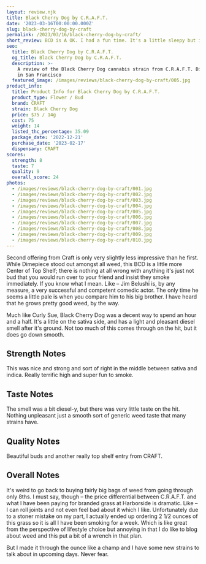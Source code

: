 ```yaml
---
layout: review.njk
title: Black Cherry Dog by C.R.A.F.T.
date: '2023-03-16T00:00:00.000Z'
slug: black-cherry-dog-by-craft
permalink: /2023/03/16/black-cherry-dog-by-craft/
short_review: BCD is A OK. I had a fun time. It's a little sleepy but it wasn't paralyzing.
seo:
  title: Black Cherry Dog by C.R.A.F.T.
  og_title: Black Cherry Dog by C.R.A.F.T.
  description: >-
    A review of the Black Cherry Dog cannabis strain from C.R.A.F.T. Dispensary
    in San Francisco
  featured_image: /images/reviews/black-cherry-dog-by-craft/005.jpg
product_info:
  title: Product Info for Black Cherry Dog by C.R.A.F.T.
  product_type: Flower / Bud
  brand: CRAFT
  strain: Black Cherry Dog
  price: $75 / 14g
  cost: 75
  weight: 14
  listed_thc_percentage: 35.09
  package_date: '2022-12-21'
  purchase_date: '2023-02-17'
  dispensary: CRAFT
scores:
  strength: 8
  taste: 7
  quality: 9
  overall_score: 24
photos:
  - /images/reviews/black-cherry-dog-by-craft/001.jpg
  - /images/reviews/black-cherry-dog-by-craft/002.jpg
  - /images/reviews/black-cherry-dog-by-craft/003.jpg
  - /images/reviews/black-cherry-dog-by-craft/004.jpg
  - /images/reviews/black-cherry-dog-by-craft/005.jpg
  - /images/reviews/black-cherry-dog-by-craft/006.jpg
  - /images/reviews/black-cherry-dog-by-craft/007.jpg
  - /images/reviews/black-cherry-dog-by-craft/008.jpg
  - /images/reviews/black-cherry-dog-by-craft/009.jpg
  - /images/reviews/black-cherry-dog-by-craft/010.jpg
---
```


Second offering from Craft is only very slightly less impressive than he first. While Dimepiece stood out amongst all weed, this BCD is a little more Center of Top Shelf; there is nothing at all wrong with anything it's just not bud that you would run over to your friend and insist they smoke immediately. If you know what I mean. Like – Jim Belushi is, by any measure, a very successful and competent comedic actor. The only time he seems a little pale is when you compare him to his big brother. I have heard that he grows pretty good weed, by the way.

Much like Curly Sue, Black Cherry Dog was a decent way to spend an hour and a half. It's a little on the sativa side, and has a light and pleasant diesel smell after it's ground. Not too much of this comes through on the hit, but it does go down smooth.

## Strength Notes

This was nice and strong and sort of right in the middle between sativa and indica. Really terrific high and super fun to smoke.

## Taste Notes

The smell was a bit diesel-y, but there was very little taste on the hit. Nothing unpleasant just a smooth sort of generic weed taste that many strains have.

## Quality Notes

Beautiful buds and another really top shelf entry from CRAFT.

## Overall Notes

It's weird to go back to buying fairly big bags of weed from going through only 8ths. I must say, though – the price differential between C.R.A.F.T. and what I have been paying for branded grass at Harborside is dramatic. Like – I can roll joints and not even feel bad about it which I like. Unfortunately due to a stoner mistake on my part, I actually ended up ordering 2 1/2 ounces of this grass so it is all I have been smoking for a week. Which is like great from the perspective of lifestyle choice but annoying in that I do like to blog about weed and this put a bit of a wrench in that plan.

But I made it through the ounce like a champ and I have some new strains to talk about in upcoming days. Never fear.
